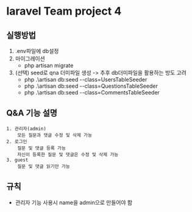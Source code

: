 laravel Team project 4
======================

## 실행방법

1. .env파일에 db설정
2. 마이그레이션
    - php artisan migrate
3. (선택) seed로 qna 더미파일 생성 -> 추후 db더미파일을 활용하는 방도 고려
    - php .\artisan db:seed --class=UsersTableSeeder  
    - php .\artisan db:seed --class=QuestionsTableSeeder
    - php .\artisan db:seed --class=CommentsTableSeeder 


## Q&A 기능 설명
    1. 관리자(admin)
        모든 질문과 댓글 수정 및 삭제 가능
    2. 로그인
        질문 및 댓글 등록 가능
        자신이 등록한 질문 및 댓글은 수정 및 삭제 가능
    3. guest
        질문 및 댓글 읽기만 가능
## 규칙

 - 관리자 기능 사용시 name을 admin으로 만들어야 함